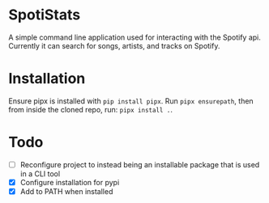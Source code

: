 # SpotiStats

A simple command line application used for interacting with the Spotify api. Currently it can search for songs, artists, and tracks on Spotify.

# Installation

Ensure pipx is installed with `pip install pipx`. Run `pipx ensurepath`, then from inside the cloned repo, run: `pipx install .`.

# Todo

- [ ] Reconfigure project to instead being an installable package that is used in a CLI tool
- [x] Configure installation for pypi
- [x] Add to PATH when installed
